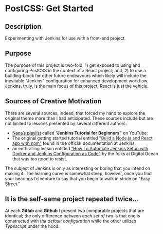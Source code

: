 # PostCSS: Get Started

## Description
Experimenting with Jenkins for use with a front-end project.

## Purpose
The purpose of this project is two-fold: 1) get exposed to using and configuring PostCSS in the context of a React project; and, 2) to use a building-block for other future endeavours which likely will include the inevitable "Jenkins" configuration for enhanced development workflow. Jenkins, truly, is the main focus of this project; React is just the vehicle.

## Sources of Creative Motivation
There are several sources, indeed, that forced my hand to explore the original theme more than I had anticipated. These sources include but are not limited to lessons presented by several different authors:
  - [Nana&rsquo;s playlist](https://www.youtube.com/playlist?list=PLy7NrYWoggjw_LIiDK1LXdNN82uYuuuiC "link to youtube") called **&quot;Jenkins Tutorial for Beginners&quot;** on YouTube;
  - The original getting started tutorial entitled [&quot;Build a Node.js and React app with npm&quot;](https://www.jenkins.io/doc/tutorials/build-a-node-js-and-react-app-with-npm/ "link to Jenkins") found in the official documentation at Jenkins;
  - an enthralling lesson entitled [&quot;How To Automate Jenkins Setup with Docker and Jenkins Configuration as Code&quot;](https://www.digitalocean.com/community/tutorials/how-to-automate-jenkins-setup-with-docker-and-jenkins-configuration-as-code "link to Digital Ocean") by the folks at Digital Ocean that was too good to resist.

The subject of Jenkins is only as interesting or boring that you intend on making it. The learning curve is somewhat steep, however, once you find your bearings I&rsquo;d venture to say that you begin to walk in stride on &quot;Easy Street.&quot;

## It is the self&#45;same project repeated twice&hellip;
At each **Gitlab** and **Github** I present two comparable projects that are identical; the only difference between *each set of two* is that one is constructed with *the default configuration* while the other utilizes *Typescript* under the hood.
